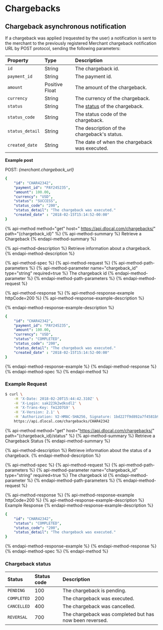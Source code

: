 # Chargebacks

## Chargeback asynchronous notification

If a chargeback was applied \(requested by the user\) a notification is sent to the merchant to the previously registered Merchant chargeback notification URL by POST protocol, sending the following parameters:

| **Property** | **Type** | **Description** |
| :--- | :--- | :--- |
| `id` | String | The chargeback id. |
| `payment_id` | String | The payment id. |
| `amount` | Positive Float | The amount of the chargeback. |
| `currency` | String | The currency of the chargeback. |
| `status` | String | The [status]() of the chargeback. |
| `status_code` | String | The status code of the chargeback. |
| `status_detail` | String | The description of the chargeback's status. |
| `created_date` | String | The date of when the chargeback was executed. |

**Example post**

POST: _{merchant.chargeback\_url}_

```yaml
{
    "id": "CHAR42342",
    "payment_id": "PAY245235",
    "amount": 100.00,
    "currency": "USD",
    "status": "SUCCESS",
    "status_code": "200",
    "status_detail": "The chargeback was executed."
    "created_date" : "2018-02-15T15:14:52-00:00"
}
```

{% api-method method="get" host=" https://api.dlocal.com/chargebacks/" path="{chargeback\_id}" %}
{% api-method-summary %}
Retrieve a Chargeback
{% endapi-method-summary %}

{% api-method-description %}
Retrieve information about a chargeback.
{% endapi-method-description %}

{% api-method-spec %}
{% api-method-request %}
{% api-method-path-parameters %}
{% api-method-parameter name="chargeback\_id" type="string" required=true %}
The chargeback id
{% endapi-method-parameter %}
{% endapi-method-path-parameters %}
{% endapi-method-request %}

{% api-method-response %}
{% api-method-response-example httpCode=200 %}
{% api-method-response-example-description %}

{% endapi-method-response-example-description %}

```yaml
{
    "id": "CHAR42342",
    "payment_id": "PAY245235",
    "amount": 100.00,
    "currency": "USD",
    "status": "COMPLETED",
    "status_code": "200",
    "status_detail": "The chargeback was executed."
    "created_date" : "2018-02-15T15:14:52-00:00"
}
```
{% endapi-method-response-example %}
{% endapi-method-response %}
{% endapi-method-spec %}
{% endapi-method %}

### Example Request

```bash
$ curl \
    -H 'X-Date: 2018-02-20T15:44:42.310Z' \
    -H 'X-Login: sak223k2wdksdl2' \
    -H 'X-Trans-Key: fm12O7G9' \
    -H 'X-Version: 2.1' \
    -H 'Authorization: V2-HMAC-SHA256, Signature: 1bd227f9d892a7f4581b998c21e353b1686a6bdad5940e7bb6aa596c96e0a6ec' \
    https://api.dlocal.com/chargebacks/CHAR42342
```

{% api-method method="get" host="https://api.dlocal.com/chargebacks/" path="{chargeback\_id}/status" %}
{% api-method-summary %}
Retrieve a Chargeback Status
{% endapi-method-summary %}

{% api-method-description %}
Retrieve information about the status of a chargeback.
{% endapi-method-description %}

{% api-method-spec %}
{% api-method-request %}
{% api-method-path-parameters %}
{% api-method-parameter name="chargeback\_id" type="string" required=true %}
The chargeback id
{% endapi-method-parameter %}
{% endapi-method-path-parameters %}
{% endapi-method-request %}

{% api-method-response %}
{% api-method-response-example httpCode=200 %}
{% api-method-response-example-description %}
Example Response
{% endapi-method-response-example-description %}

```yaml
{
    "id": "CHAR42342",
    "status": "COMPLETED",
    "status_code": "200",
    "status_detail": "The chargeback was executed."
}
```
{% endapi-method-response-example %}
{% endapi-method-response %}
{% endapi-method-spec %}
{% endapi-method %}

### Chargeback status <a id="chargeback-status"></a>

| **Status** | **Status code** | **Description** |
| :--- | :--- | :--- |
| `PENDING` | 100 | The chargeback is pending. |
| `COMPLETED` | 200 | The chargeback was executed. |
| `CANCELLED` | 400 | The chargeback was cancelled. |
| `REVERSAL` | 700 | The chargeback was completed but has now been reversed. |

## 

